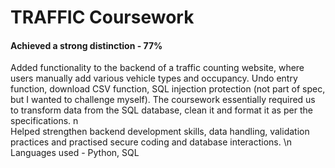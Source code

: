 # TRAFFIC Coursework
#### Achieved a strong distinction - 77% 
Added functionality to the backend of a traffic counting website, where users manually add various vehicle types and occupancy. Undo entry function, download CSV function, SQL injection protection (not part of spec, but I wanted to challenge myself). The coursework essentially required us to transform data from the SQL database, clean it and format it as per the specifications. n\
Helped strengthen backend development skills, data handling, validation practices and practised secure coding and database interactions. \n
Languages used - Python, SQL
